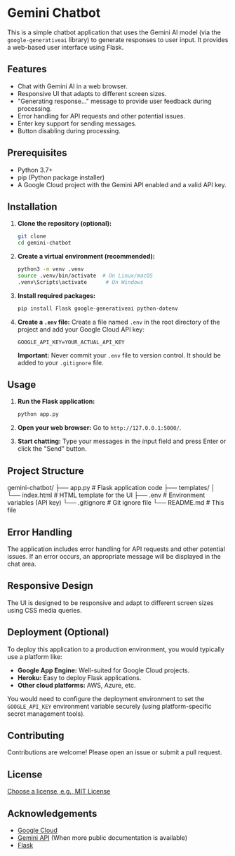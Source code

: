 # Gemini Chatbot

This is a simple chatbot application that uses the Gemini AI model (via the `google-generativeai` library) to generate responses to user input. It provides a web-based user interface using Flask.

## Features

*   Chat with Gemini AI in a web browser.
*   Responsive UI that adapts to different screen sizes.
*   "Generating response..." message to provide user feedback during processing.
*   Error handling for API requests and other potential issues.
*   Enter key support for sending messages.
*   Button disabling during processing.

## Prerequisites

*   Python 3.7+
*   pip (Python package installer)
*   A Google Cloud project with the Gemini API enabled and a valid API key.

## Installation

1.  **Clone the repository (optional):**

    ```bash
    git clone 
    cd gemini-chatbot
    ```

2.  **Create a virtual environment (recommended):**

    ```bash
    python3 -m venv .venv
    source .venv/bin/activate  # On Linux/macOS
    .venv\Scripts\activate      # On Windows
    ```

3.  **Install required packages:**

    ```bash
    pip install Flask google-generativeai python-dotenv
    ```

4.  **Create a `.env` file:** Create a file named `.env` in the root directory of the project and add your Google Cloud API key:

    ```
    GOOGLE_API_KEY=YOUR_ACTUAL_API_KEY
    ```

    **Important:** Never commit your `.env` file to version control. It should be added to your `.gitignore` file.

## Usage

1.  **Run the Flask application:**

    ```bash
    python app.py
    ```

2.  **Open your web browser:** Go to `http://127.0.0.1:5000/`.

3.  **Start chatting:** Type your messages in the input field and press Enter or click the "Send" button.

## Project Structure

gemini-chatbot/
├── app.py          # Flask application code
├── templates/
│   └── index.html  # HTML template for the UI
├── .env            # Environment variables (API key)
└── .gitignore      # Git ignore file
└── README.md       # This file


## Error Handling

The application includes error handling for API requests and other potential issues. If an error occurs, an appropriate message will be displayed in the chat area.

## Responsive Design

The UI is designed to be responsive and adapt to different screen sizes using CSS media queries.

## Deployment (Optional)

To deploy this application to a production environment, you would typically use a platform like:

*   **Google App Engine:** Well-suited for Google Cloud projects.
*   **Heroku:** Easy to deploy Flask applications.
*   **Other cloud platforms:** AWS, Azure, etc.

You would need to configure the deployment environment to set the `GOOGLE_API_KEY` environment variable securely (using platform-specific secret management tools).

## Contributing

Contributions are welcome! Please open an issue or submit a pull request.

## License

[Choose a license, e.g., MIT License](LICENSE)

## Acknowledgements

*   [Google Cloud](https://cloud.google.com/)
*   [Gemini API](https://developers.generativeai.google/) (When more public documentation is available)
*   [Flask](https://flask.palletsprojects.com/)
